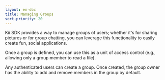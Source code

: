 ```yaml
---
layout: en-doc
title: Managing Groups
sort-priority: 20
---
```

Kii SDK provides a way to manage groups of users; whether it's for sharing pictures or for group chatting, you can leverage this functionality to easily create fun, social applications.  

Once a group is defined, you can use this as a unit of access control (e.g., allowing only a group member to read a file).

Any authenticated users can create a group.  Once created, the group owner has the ability to add and remove members in the group by default.